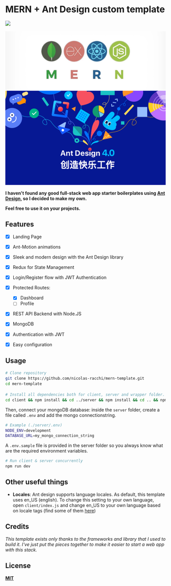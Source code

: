 # MERN + Ant Design custom template

![](https://img.shields.io/badge/Stack-MERN-informational)

<img src="./design/mern.jpeg"></img>
<img src="./design/antdesign.png"></img>

**I haven't found any good full-stack web app starter boilerplates using [Ant Design](https://ant.design), so I decided to make my own.**

**Feel free to use it on your projects.**

## Features

- [x] Landing Page
- [x] Ant-Motion animations
- [x] Sleek and modern design with the Ant Design library
- [x] Redux for State Management
- [x] Login/Register flow with JWT Authentication
- [x] Protected Routes:

  - [x] Dashboard
  - [ ] Profile

- [x] REST API Backend with Node.JS
- [x] MongoDB
- [x] Authentication with JWT
- [x] Easy configuration

## Usage

```bash
# Clone repository
git clone https://github.com/nicolas-racchi/mern-template.git
cd mern-template

# Install all dependencies both for client, server and wrapper folder.
cd client && npm install && cd ../server && npm install && cd .. && npm install
```

Then, connect your mongoDB database:
inside the `server` folder, create a file called `.env` and add the mongo connectionstring.

```bash
# Example (./server/.env)
NODE_ENV=development
DATABASE_URL=my_mongo_connection_string
```

A `.env.sample` file is provided in the server folder so you always know what are the required environment variables.

```bash
# Run client & server concurrently
npm run dev
```

## Other useful things

- **Locales**: Ant design supports language locales. As default, this template uses en_US (english). To change this setting to your own language, open `client/index.js` and change en_US to your own language based on locale tags (find some of them [here](https://www.oracle.com/java/technologies/javase/jdk8-jre8-suported-locales.html#util-text))

## Credits

_This template exists only thanks to the frameworks and library that I used to build it. I've just put the pieces together to make it easier to start a web app with this stack._

## License

**[MIT](./LICENSE)**
